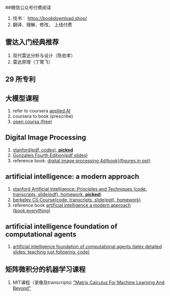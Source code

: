 ##微信公众号付费阅读
1. 找书： https://bookdownload.shop/
2. 翻译、理解、修改， 上线付费
## 雷达入门经典推荐
1. 现代雷达分析与设计（陈伯孝）
2. 雷达原理（丁鹭飞）
## 29 所专利
## 大模型课程
1. refer to coursera [applied AI](https://www.coursera.org/professional-certificates/applied-artifical-intelligence-ibm-watson-ai)
2. coursera to book (prescribe)
3. [open coursa (free)](https://opencoursa.com/) 
  
## Digital Image Processing
1. [stanford(pdf, codes), __picked__](https://web.stanford.edu/class/ee368/handouts.html)
2. [Gonzaleis Fourth Edition(pdf slides)](https://appliedmaths.sun.ac.za/TW793/slides/)
3. reference book:
[digital image processing 4d(book)(figures in ppt)](https://imageprocessingplace.com/DIP-3E/dip3e_classroom_presentations_downloads.htm)
## artificial intelligence: a modern approach
1. [stanford Artificial Intelligence: Principles and Techniques (code, transcripts, slide(pdf), homework, __picked__)](https://stanford-cs221.github.io/spring2024/)
2. [berkeley CS Course(code, transcripts, slide(ppt), homework)](https://inst.eecs.berkeley.edu/~cs188/sp24/)
3. reference book
[artificial intelligence a modern approach (book,everything)](https://aima.cs.berkeley.edu/instructors.html)
## artificial intelligence foundation of computational agents
1. [artificial intelligence foundation of computational agents (latex detailed slides: teaching just following, code)](https://www.artint.info/3e/slides/index.html)
## 矩阵微积分的机器学习课程
1. MIT课程（录像及transcripts) ["Matrix Calculus For Machine Learning And Beyond"](https://ocw.mit.edu/courses/18-s096-matrix-calculus-for-machine-learning-and-beyond-january-iap-2023/pages/syllabus/)
